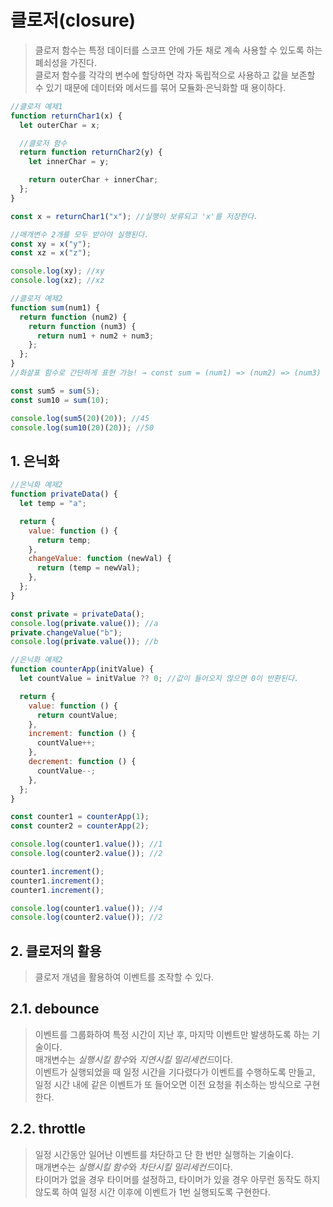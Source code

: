 # 클로저(closure)

> 클로저 함수는 특정 데이터를 스코프 안에 가둔 채로 계속 사용할 수 있도록 하는 폐쇠성을 가진다.  
> 클로저 함수를 각각의 변수에 할당하면 각자 독립적으로 사용하고 값을 보존할 수 있기 때문에 데이터와 메서드를 묶어 모듈화·은닉화할 때 용이하다.

```javascript
//클로저 예제1
function returnChar1(x) {
  let outerChar = x;

  //클로저 함수
  return function returnChar2(y) {
    let innerChar = y;

    return outerChar + innerChar;
  };
}

const x = returnChar1("x"); //실행이 보류되고 'x'를 저장한다.

//매개변수 2개를 모두 받아야 실행된다.
const xy = x("y");
const xz = x("z");

console.log(xy); //xy
console.log(xz); //xz
```

```javascript
//클로저 예제2
function sum(num1) {
  return function (num2) {
    return function (num3) {
      return num1 + num2 + num3;
    };
  };
}
//화살표 함수로 간단하게 표현 가능! → const sum = (num1) => (num2) => (num3) => num1 + num2 + num3;

const sum5 = sum(5);
const sum10 = sum(10);

console.log(sum5(20)(20)); //45
console.log(sum10(20)(20)); //50
```

## 1. 은닉화

```javascript
//은닉화 예제2
function privateData() {
  let temp = "a";

  return {
    value: function () {
      return temp;
    },
    changeValue: function (newVal) {
      return (temp = newVal);
    },
  };
}

const private = privateData();
console.log(private.value()); //a
private.changeValue("b");
console.log(private.value()); //b
```

```javascript
//은닉화 예제2
function counterApp(initValue) {
  let countValue = initValue ?? 0; //값이 들어오지 않으면 0이 반환된다.

  return {
    value: function () {
      return countValue;
    },
    increment: function () {
      countValue++;
    },
    decrement: function () {
      countValue--;
    },
  };
}

const counter1 = counterApp(1);
const counter2 = counterApp(2);

console.log(counter1.value()); //1
console.log(counter2.value()); //2

counter1.increment();
counter1.increment();
counter1.increment();

console.log(counter1.value()); //4
console.log(counter2.value()); //2
```

## 2. 클로저의 활용

> 클로저 개념을 활용하여 이벤트를 조작할 수 있다.

## 2.1. debounce

> 이벤트를 그룹화하여 특정 시간이 지난 후, 마지막 이벤트만 발생하도록 하는 기술이다.  
> 매개변수는 *실행시킬 함수*와 *지연시킬 밀리세컨드*이다.  
> 이벤트가 실행되었을 때 일정 시간을 기다렸다가 이벤트를 수행하도록 만들고, 일정 시간 내에 같은 이벤트가 또 들어오면 이전 요청을 취소하는 방식으로 구현한다.

## 2.2. throttle

> 일정 시간동안 일어난 이벤트를 차단하고 단 한 번만 실행하는 기술이다.  
> 매개변수는 *실행시킬 함수*와 *차단시킬 밀리세컨드*이다.  
> 타이머가 없을 경우 타이머를 설정하고, 타이머가 있을 경우 아무런 동작도 하지 않도록 하여 일정 시간 이후에 이벤트가 1번 실행되도록 구현한다.
